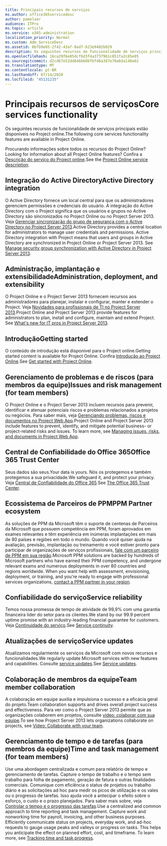 ```yaml
---
title: Principais recursos de serviços
ms.author: office365servicedesc
author: pamelaar
audience: ITPro
ms.topic: article
ms.service: o365-administration
localization_priority: Normal
ms.custom: Adm_ServiceDesc
ms.assetid: 6bfb9e65-2f42-43af-8ad7-623e9402b029
description: Os seguintes recursos de funcionalidade de serviços principais estão disponíveis no Project online.
ms.openlocfilehash: 16ca29f6e05dcf6d3f4a3737961c851fa2c85e05
ms.sourcegitcommit: d2cd67e52dd646b68bfbfd8a387e70a6da140a62
ms.translationtype: MT
ms.contentlocale: pt-BR
ms.lasthandoff: 07/14/2020
ms.locfileid: "45131235"
---
```

# <a name="core-services-functionality"></a><span data-ttu-id="c4e10-103">Principais recursos de serviços</span><span class="sxs-lookup"><span data-stu-id="c4e10-103">Core services functionality</span></span>

<span data-ttu-id="c4e10-104">Os seguintes recursos de funcionalidade de serviços principais estão disponíveis no Project online.</span><span class="sxs-lookup"><span data-stu-id="c4e10-104">The following core services functionality features are available in Project Online.</span></span>
  
<span data-ttu-id="c4e10-105">Procurando informações sobre todos os recursos do Project Online?</span><span class="sxs-lookup"><span data-stu-id="c4e10-105">Looking for information about all Project Online features?</span></span> <span data-ttu-id="c4e10-106">Confira a [Descrição do serviço do Project online](project-online-service-description.md).</span><span class="sxs-lookup"><span data-stu-id="c4e10-106">See the [Project Online service description](project-online-service-description.md).</span></span>
  
## <a name="active-directory-integration"></a><span data-ttu-id="c4e10-107">Integração do Active Directory</span><span class="sxs-lookup"><span data-stu-id="c4e10-107">Active Directory integration</span></span>

<span data-ttu-id="c4e10-p102">O Active Directory fornece um local central para que os administradores gerenciem permissões e credenciais do usuário. A integração do Active Directory com o Project significa que os usuários e grupos no Active Directory são sincronizados no Project Online ou no Project Server 2013. Veja [Gerenciar sincronização do grupo de segurança com o Active Directory no Project Server 2013](https://go.microsoft.com/fwlink/p/?LinkId=402631).</span><span class="sxs-lookup"><span data-stu-id="c4e10-p102">Active Directory provides a central location for administrators to manage user credentials and permissions. Active Directory integration with Project means that users and groups in Active Directory are synchronized in Project Online or Project Server 2013. See [Manage security group synchronization with Active Directory in Project Server 2013](https://go.microsoft.com/fwlink/p/?LinkId=402631).</span></span>
  
## <a name="administration-deployment-and-extensibility"></a><span data-ttu-id="c4e10-111">Administração, implantação e extensibilidade</span><span class="sxs-lookup"><span data-stu-id="c4e10-111">Administration, deployment, and extensibility</span></span>

<span data-ttu-id="c4e10-p103">O Project Online e o Project Server 2013 fornecem recursos aos administradores para planejar, instalar e configurar, manter e estender o Project. Veja [Novidades para profissionais de TI no Project Server 2013](https://go.microsoft.com/fwlink/p/?LinkId=272017).</span><span class="sxs-lookup"><span data-stu-id="c4e10-p103">Project Online and Project Server 2013 provide features for administrators to plan, install and configure, maintain and extend Project. See [What's new for IT pros in Project Server 2013](https://go.microsoft.com/fwlink/p/?LinkId=272017).</span></span>
  
## <a name="getting-started"></a><span data-ttu-id="c4e10-114">Introdução</span><span class="sxs-lookup"><span data-stu-id="c4e10-114">Getting started</span></span>

<span data-ttu-id="c4e10-115">O conteúdo de introdução está disponível para o Project online.</span><span class="sxs-lookup"><span data-stu-id="c4e10-115">Getting started content is available for Project Online.</span></span> <span data-ttu-id="c4e10-116">Confira [Introdução ao Project Online](https://support.office.com/en-us/article/Get-started-with-Project-Online-E3E5F64F-ADA5-4F9D-A578-130B2D4E5F11?ui=en-US&amp;rs=en-US&amp;ad=US).</span><span class="sxs-lookup"><span data-stu-id="c4e10-116">See [Get started with Project Online](https://support.office.com/en-us/article/Get-started-with-Project-Online-E3E5F64F-ADA5-4F9D-A578-130B2D4E5F11?ui=en-US&amp;rs=en-US&amp;ad=US).</span></span>
  
## <a name="issues-and-risk-management-for-team-members"></a><span data-ttu-id="c4e10-117">Gerenciamento de problemas e de riscos (para membros da equipe)</span><span class="sxs-lookup"><span data-stu-id="c4e10-117">Issues and risk management (for team members)</span></span>

<span data-ttu-id="c4e10-p105">O Project Online e o Project Server 2013 incluem recursos para prevenir, identificar e atenuar potenciais riscos e problemas relacionados a projetos ou negócios. Para saber mais, veja [Gerenciando problemas, riscos e documentos no Project Web App](https://go.microsoft.com/fwlink/?LinkId=402634).</span><span class="sxs-lookup"><span data-stu-id="c4e10-p105">Project Online and Project Server 2013 include features to prevent, identify, and mitigate potential business- or project-related risks and issues. To learn more, see [Managing issues, risks, and documents in Project Web App](https://go.microsoft.com/fwlink/?LinkId=402634).</span></span>
  
## <a name="office-365-trust-center"></a><span data-ttu-id="c4e10-120">Central de Confiabilidade do Office 365</span><span class="sxs-lookup"><span data-stu-id="c4e10-120">Office 365 Trust Center</span></span>

<span data-ttu-id="c4e10-121">Seus dados são seus.</span><span class="sxs-lookup"><span data-stu-id="c4e10-121">Your data is yours.</span></span> <span data-ttu-id="c4e10-122">Nós os protegemos e também protegemos a sua privacidade.</span><span class="sxs-lookup"><span data-stu-id="c4e10-122">We safeguard it, and protect your privacy.</span></span> <span data-ttu-id="c4e10-123">Veja [Central de Confiabilidade do Office 365](https://go.microsoft.com/fwlink/?LinkId=402637).</span><span class="sxs-lookup"><span data-stu-id="c4e10-123">See [The Office 365 Trust Center](https://go.microsoft.com/fwlink/?LinkId=402637).</span></span>
  
## <a name="ppm-partner-ecosystem"></a><span data-ttu-id="c4e10-124">Ecossistema de Parceiros de PPM</span><span class="sxs-lookup"><span data-stu-id="c4e10-124">PPM Partner ecosystem</span></span>

<span data-ttu-id="c4e10-p107">As soluções de PPM da Microsoft têm o suporte de centenas de Parceiros da Microsoft que possuem competência em PPM, foram aprovados em exames relevantes e têm experiência em inúmeras implantações em mais de 80 países e regiões em todo o mundo. Quando você quiser ajuda na avaliação, previsão, implantação ou treinamento e você estiver pronto para participar de organizações de serviços profissionais, [fale com um parceiro de PPM em sua região](https://go.microsoft.com/fwlink/p/?LinkId=272646).</span><span class="sxs-lookup"><span data-stu-id="c4e10-p107">Microsoft PPM solutions are backed by hundreds of Microsoft partners who have earned their PPM competency, and undergone relevant exams and numerous deployments in over 80 countries and regions worldwide. When you want help with assessment, envisioning, deployment, or training, and you're ready to engage with professional services organizations, [contact a PPM partner in your region](https://go.microsoft.com/fwlink/p/?LinkId=272646).</span></span>
  
## <a name="service-reliability"></a><span data-ttu-id="c4e10-127">Confiabilidade do serviço</span><span class="sxs-lookup"><span data-stu-id="c4e10-127">Service reliability</span></span>

<span data-ttu-id="c4e10-128">Temos nossa promessa de tempo de atividade de 99,9% com uma garantia financeira líder do setor para os clientes.</span><span class="sxs-lookup"><span data-stu-id="c4e10-128">We stand by our 99.9 percent uptime promise with an industry-leading financial guarantee for customers.</span></span> <span data-ttu-id="c4e10-129">Veja [Continuidade do serviço](https://go.microsoft.com/fwlink/?LinkId=402653).</span><span class="sxs-lookup"><span data-stu-id="c4e10-129">See [Service continuity](https://go.microsoft.com/fwlink/?LinkId=402653).</span></span>
  
## <a name="service-updates"></a><span data-ttu-id="c4e10-130">Atualizações de serviço</span><span class="sxs-lookup"><span data-stu-id="c4e10-130">Service updates</span></span>

<span data-ttu-id="c4e10-131">Atualizamos regularmente os serviços da Microsoft com novos recursos e funcionalidades.</span><span class="sxs-lookup"><span data-stu-id="c4e10-131">We regularly update Microsoft services with new features and capabilities.</span></span> <span data-ttu-id="c4e10-132">Consulte [service updates](../office-365-platform-service-description/service-updates.md).</span><span class="sxs-lookup"><span data-stu-id="c4e10-132">See [Service updates](../office-365-platform-service-description/service-updates.md).</span></span>
  
## <a name="team-member-collaboration"></a><span data-ttu-id="c4e10-133">Colaboração de membros da equipe</span><span class="sxs-lookup"><span data-stu-id="c4e10-133">Team member collaboration</span></span>

<span data-ttu-id="c4e10-134">A colaboração em equipe auxilia e impulsiona o sucesso e a eficácia geral do projeto.</span><span class="sxs-lookup"><span data-stu-id="c4e10-134">Team collaboration supports and drives overall project success and effectiveness.</span></span> <span data-ttu-id="c4e10-135">Para ver como o Project Server 2013 permite que as organizações colaborem em projetos, consulte [vídeo: colaborar com sua equipe](https://go.microsoft.com/fwlink/?LinkId=402628).</span><span class="sxs-lookup"><span data-stu-id="c4e10-135">To see how Project Server 2013 lets organizations collaborate on projects, see [Video: Collaborate with your team](https://go.microsoft.com/fwlink/?LinkId=402628).</span></span>
  
## <a name="time-and-task-management-for-team-members"></a><span data-ttu-id="c4e10-136">Gerenciamento de tempo e de tarefas (para membros da equipe)</span><span class="sxs-lookup"><span data-stu-id="c4e10-136">Time and task management (for team members)</span></span>

<span data-ttu-id="c4e10-p111">Use uma abordagem centralizada e comum para relatório de tempo e gerenciamento de tarefas. Capture o tempo de trabalho e o tempo sem trabalho para folha de pagamento, geração de fatura e outras finalidades comerciais. Comunique com eficiência o status de projetos ou trabalho diário e as solicitações ad hoc para medir os picos de utilização e os vales ou o progresso de tarefas. Isso ajuda você a antecipar o efeito sobre o esforço, o custo e o prazo planejados. Para saber mais sobre, veja [Controlar o tempo e o progresso das tarefas](https://go.microsoft.com/fwlink/p/?LinkId=271321).</span><span class="sxs-lookup"><span data-stu-id="c4e10-p111">Use a centralized and common approach to time reporting and task management. Capture work and nonworking time for payroll, invoicing, and other business purposes. Efficiently communicate status on projects, everyday work, and ad-hoc requests to gauge usage peaks and valleys or progress on tasks. This helps you anticipate the effect on planned effort, cost, and timeframe. To learn more, see [Tracking time and task progress](https://go.microsoft.com/fwlink/p/?LinkId=271321).</span></span>
  